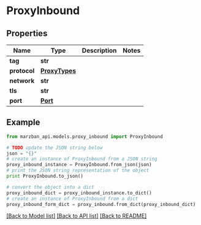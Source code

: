 # ProxyInbound


## Properties

Name | Type | Description | Notes
------------ | ------------- | ------------- | -------------
**tag** | **str** |  | 
**protocol** | [**ProxyTypes**](ProxyTypes.md) |  | 
**network** | **str** |  | 
**tls** | **str** |  | 
**port** | [**Port**](Port.md) |  | 

## Example

```python
from marzban_api.models.proxy_inbound import ProxyInbound

# TODO update the JSON string below
json = "{}"
# create an instance of ProxyInbound from a JSON string
proxy_inbound_instance = ProxyInbound.from_json(json)
# print the JSON string representation of the object
print ProxyInbound.to_json()

# convert the object into a dict
proxy_inbound_dict = proxy_inbound_instance.to_dict()
# create an instance of ProxyInbound from a dict
proxy_inbound_form_dict = proxy_inbound.from_dict(proxy_inbound_dict)
```
[[Back to Model list]](../README.md#documentation-for-models) [[Back to API list]](../README.md#documentation-for-api-endpoints) [[Back to README]](../README.md)


